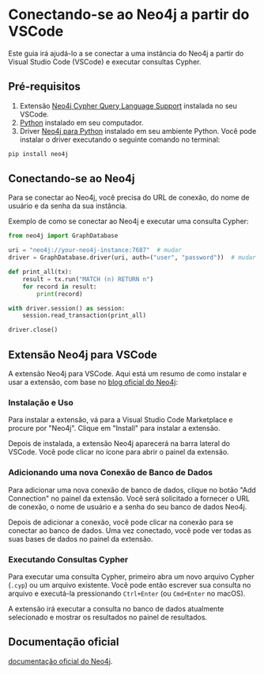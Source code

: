 # Conectando-se ao Neo4j a partir do VSCode

Este guia irá ajudá-lo a se conectar a uma instância do Neo4j a partir do Visual Studio Code (VSCode) e executar consultas Cypher.

## Pré-requisitos

1. Extensão [Neo4j Cypher Query Language Support](https://marketplace.visualstudio.com/items?itemName=neo4j-cypher-tools.neo4j-cypher) instalada no seu VSCode.
2. [Python](https://www.python.org/downloads/) instalado em seu computador.
3. Driver [Neo4j para Python](https://neo4j.com/developer/python/) instalado em seu ambiente Python. Você pode instalar o driver executando o seguinte comando no terminal:

```bash
pip install neo4j
```

## Conectando-se ao Neo4j

Para se conectar ao Neo4j, você precisa do URL de conexão, do nome de usuário e da senha da sua instância.

Exemplo de como se conectar ao Neo4j e executar uma consulta Cypher:

```python
from neo4j import GraphDatabase

uri = "neo4j://your-neo4j-instance:7687"  # mudar 
driver = GraphDatabase.driver(uri, auth=("user", "password"))  # mudar

def print_all(tx):
    result = tx.run("MATCH (n) RETURN n")
    for record in result:
        print(record)

with driver.session() as session:
    session.read_transaction(print_all)

driver.close()
```

## Extensão Neo4j para VSCode

A extensão Neo4j para VSCode. Aqui está um resumo de como instalar e usar a extensão, com base no [blog oficial do Neo4j](https://neo4j.com/developer-blog/run-cypher-without-leaving-your-ide-with-neo4j-vscode-extension/):

### Instalação e Uso

Para instalar a extensão, vá para a Visual Studio Code Marketplace e procure por "Neo4j". Clique em "Install" para instalar a extensão.

Depois de instalada, a extensão Neo4j aparecerá na barra lateral do VSCode. Você pode clicar no ícone para abrir o painel da extensão.

### Adicionando uma nova Conexão de Banco de Dados

Para adicionar uma nova conexão de banco de dados, clique no botão "Add Connection" no painel da extensão. Você será solicitado a fornecer o URL de conexão, o nome de usuário e a senha do seu banco de dados Neo4j.

Depois de adicionar a conexão, você pode clicar na conexão para se conectar ao banco de dados. Uma vez conectado, você pode ver todas as suas bases de dados no painel da extensão.

### Executando Consultas Cypher

Para executar uma consulta Cypher, primeiro abra um novo arquivo Cypher (`.cyp`) ou um arquivo existente. Você pode então escrever sua consulta no arquivo e executá-la pressionando `Ctrl+Enter` (ou `Cmd+Enter` no macOS).

A extensão irá executar a consulta no banco de dados atualmente selecionado e mostrar os resultados no painel de resultados.

## Documentação oficial

[documentação oficial do Neo4j](https://neo4j.com/docs/).
